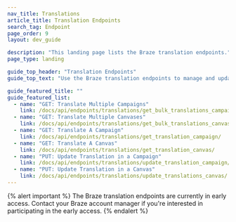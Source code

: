 ```yaml
---
nav_title: Translations
article_title: Translation Endpoints
search_tag: Endpoint
page_order: 9
layout: dev_guide

description: "This landing page lists the Braze translation endpoints."
page_type: landing

guide_top_header: "Translation Endpoints"
guide_top_text: "Use the Braze translation endpoints to manage and update translations in your campaigns and Canvases."

guide_featured_title: ""
guide_featured_list:
  - name: "GET: Translate Multiple Campaigns"
    link: /docs/api/endpoints/translations/get_bulk_translations_campaigns/
  - name: "GET: Translate Multiple Canvases"
    link: /docs/api/endpoints/translations/get_bulk_translations_canvases/
  - name: "GET: Translate A Campaign"
    link: /docs/api/endpoints/translations/get_translation_campaign/
  - name: "GET: Translate A Canvas"
    link: /docs/api/endpoints/translations/get_translation_canvas/
  - name: "PUT: Update Translation in a Campaign"
    link: /docs/api/endpoints/translations/update_translation_campaign/
  - name: "PUT: Update Translation in a Canvas"
    link: /docs/api/endpoints/translations/update_translations_canvas/
---
```


{% alert important %}
The Braze translation endpoints are currently in early access. Contact your Braze account manager if you're interested in participating in the early access.
{% endalert %}